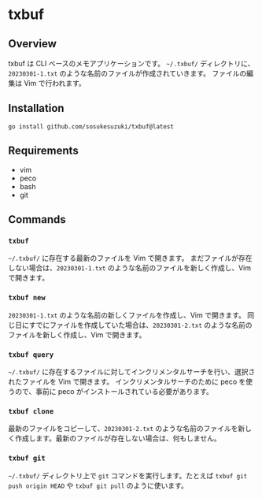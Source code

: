 # txbuf

## Overview

txbuf は CLI ベースのメモアプリケーションです。
`~/.txbuf/` ディレクトリに、`20230301-1.txt` のような名前のファイルが作成されていきます。
ファイルの編集は Vim で行われます。

## Installation

```
go install github.com/sosukesuzuki/txbuf@latest
```

## Requirements

- vim
- peco
- bash
- git

## Commands

### `txbuf`

`~/.txbuf/` に存在する最新のファイルを Vim で開きます。
まだファイルが存在しない場合は、`20230301-1.txt` のような名前のファイルを新しく作成し、Vim で開きます。

### `txbuf new`

`20230301-1.txt` のような名前の新しくファイルを作成し、Vim で開きます。
同じ日にすでにファイルを作成していた場合は、`20230301-2.txt` のような名前のファイルを新しく作成し、Vim で開きます。

### `txbuf query`

`~/.txbuf/` に存在するファイルに対してインクリメンタルサーチを行い、選択されたファイルを Vim で開きます。
インクリメンタルサーチのために peco を使うので、事前に peco がインストールされている必要があります。

### `txbuf clone`

最新のファイルをコピーして、`20230301-2.txt` のような名前のファイルを新しく作成します。最新のファイルが存在しない場合は、何もしません。

### `txbuf git`

`~/.txbuf/` ディレクトリ上で `git` コマンドを実行します。たとえば `txbuf git push origin HEAD` や `txbuf git pull` のように使います。
